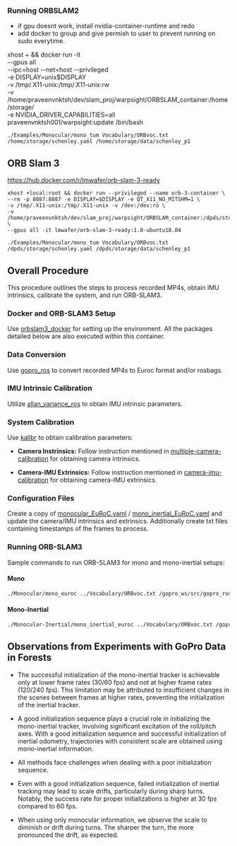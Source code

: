 
### Running ORBSLAM2

- if gpu doesnt work, install nvidia-container-runtime and redo
- add docker to group and give permish to user to prevent running on sudo everytime.


xhost + && docker run -it \
--gpus all \
--ipc=host --net=host --privileged \
-e DISPLAY=unix$DISPLAY \
-v /tmp/.X11-unix:/tmp/.X11-unix:rw \
-v /home/praveenvnktsh/dev/slam_proj/warpsight/ORBSLAM_container:/home/storage/ \
-e NVIDIA_DRIVER_CAPABILITIES=all \
praveenvnktsh001/warpsight:update /bin/bash


```
./Examples/Monocular/mono_tum Vocabulary/ORBvoc.txt /home/storage/schenley.yaml /home/storage/data/schenley_p1
```


## ORB Slam 3

https://hub.docker.com/r/lmwafer/orb-slam-3-ready

```
xhost +local:root && docker run --privileged --name orb-3-container \
--rm -p 8087:8087 -e DISPLAY=$DISPLAY -e QT_X11_NO_MITSHM=1 \
-v /tmp/.X11-unix:/tmp/.X11-unix -v /dev:/dev:ro \
-v /home/praveenvnktsh/dev/slam_proj/warpsight/ORBSLAM_container:/dpds/storage/ \
--gpus all -it lmwafer/orb-slam-3-ready:1.0-ubuntu18.04
```

```
./Examples/Monocular/mono_tum Vocabulary/ORBvoc.txt /dpds/storage/schenley.yaml /dpds/storage/data/schenley_p1
```

## Overall Procedure

This procedure outlines the steps to process recorded MP4s, obtain IMU intrinsics, calibrate the system, and run ORB-SLAM3.

### Docker and ORB-SLAM3 Setup

Use [orbslam3_docker](https://github.com/jahaniam/orbslam3_docker) for setting up the environment. All the packages detailed below are also executed within this container.


### Data Conversion

Use [gopro_ros](https://github.com/AutonomousFieldRoboticsLab/gopro_ros) to convert recorded MP4s to Euroc format and/or rosbags.

### IMU Intrinsic Calibration

Utilize [allan_variance_ros](https://github.com/ori-drs/allan_variance_ros) to obtain IMU intrinsic parameters.

### System Calibration

Use [kalibr](https://github.com/ethz-asl/kalibr) to obtain calibration parameters:

- **Camera Instrinsics:**
  Follow instruction mentioned in [multiple-camera-calibration](https://github.com/ethz-asl/kalibr/wiki/multiple-camera-calibration) for obtaining camera intrinsics.

- **Camera-IMU Extrinsics:**
  Follow instruction mentioned  in [camera-imu-calibration](https://github.com/ethz-asl/kalibr/wiki/camera-imu-calibration) for obtaining camera-IMU extrinsics.


### Configuration Files 

Create a copy of [monocular_EuRoC.yaml](config%2Fmonocular_EuRoC.yaml) / [mono_inertial_EuRoC.yaml](config%2Fmono_inertial_EuRoC.yaml) and update the camera/IMU intrinsics and extrinsics. Additionally create txt files containing timestamps of the frames to process. 

### Running ORB-SLAM3

Sample commands to run ORB-SLAM3 for mono and mono-inertial setups:

#### Mono

```bash
./Monocular/mono_euroc ../Vocabulary/ORBvoc.txt /gopro_ws/src/gopro_ros/data/GX010035/EuRoC.yaml /gopro_ws/src/gopro_ros/data/GX010035 /gopro_ws/src/gopro_ros/data/GX010035/EuRoC_timestamps_30fps.txt
```

#### Mono-Inertial

```bash
./Monocular-Inertial/mono_inertial_euroc ../Vocabulary/ORBvoc.txt /gopro_ws/src/gopro_ros/data/GX010035/EuRoC_MI.yaml /gopro_ws/src/gopro_ros/data/GX010035 /gopro_ws/src/gopro_ros/data/GX010035/EuRoC_timestamps_30fps.txt

```

## Observations from Experiments with GoPro Data in Forests

- The successful initialization of the mono-inertial tracker is achievable only at lower frame rates (30/60 fps) and not at higher frame rates (120/240 fps). This limitation may be attributed to insufficient changes in the scenes between frames at higher rates, preventing the initialization of the inertial tracker.

- A good initialization sequence plays a crucial role in initializing the mono-inertial tracker, involving significant excitation of the roll/pitch axes. With a good initialization sequence and successful initialization of inertial odometry, trajectories with consistent scale are obtained using mono-inertial information.

- All methods face challenges when dealing with a poor initialization sequence.

- Even with a good initialization sequence, failed initialization of inertial tracking may lead to scale drifts, particularly during sharp turns. Notably, the success rate for proper initializations is higher at 30 fps compared to 60 fps.

- When using only monocular information, we observe the scale to diminish or drift during turns. The sharper the turn, the more pronounced the drift, as expected.
